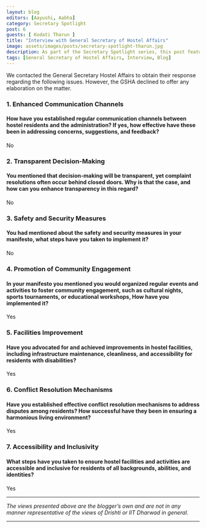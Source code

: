 ```yaml
---
layout: blog
editors: [Aayushi, Aabha]
category: Secretary Spotlight
post: 6
guests: [ Kodati Tharun ]
title: "Interview with General Secretary of Hostel Affairs"
image: assets/images/posts/secretary-spotlight-tharun.jpg
description: As part of the Secretary Spotlight series, this post features an interview with the General Secretary of Hostel Affairs covering questions regarding safety, accesibility and facilities. However, the GSHA provided brief responses and declined to offer any further explanations.
tags: [General Secretary of Hostel Affairs, Interview, Blog]
--- 
```


We contacted the General Secretary Hostel Affairs to obtain their response regarding the following issues. However, the GSHA declined to offer any elaboration on the matter.

### 1. Enhanced Communication Channels 
#### How have you established regular communication channels between hostel residents and the administration? If yes, how effective have these been in addressing concerns, suggestions, and feedback? 

No

### 2. Transparent Decision-Making 
#### You mentioned that decision-making will be transparent, yet complaint resolutions often occur behind closed doors. Why is that the case, and how can you enhance transparency in this regard? 

No

### 3. Safety and Security Measures 
####  You had mentioned about the safety and security measures in your manifesto, what steps have you taken to implement it? 

No

### 4. Promotion of Community Engagement 
####  In your manifesto  you mentioned you would organized regular events and activities to foster community engagement, such as cultural nights, sports tournaments, or educational workshops, How have you implemented it?

Yes 

### 5. Facilities Improvement 
####  Have you advocated for and achieved improvements in hostel facilities, including infrastructure maintenance, cleanliness, and accessibility for residents with disabilities? 

Yes 

### 6. Conflict Resolution Mechanisms 
####  Have you established effective conflict resolution mechanisms to address disputes among residents? How successful have they been in ensuring a harmonious living environment? 

Yes 

### 7. Accessibility and Inclusivity 
####  What steps have you taken to ensure hostel facilities and activities are accessible and inclusive for residents of all backgrounds, abilities, and identities?  

Yes


---

*The views presented above are the blogger’s own and are not in any manner representative of the views of Drishti or IIT Dharwad in general.*

---

